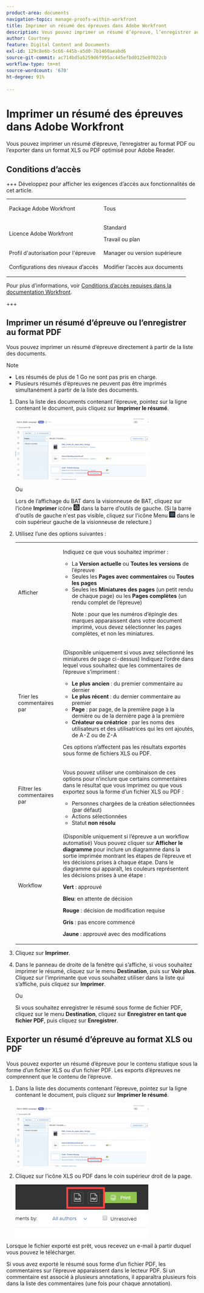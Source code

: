 ```yaml
---
product-area: documents
navigation-topic: manage-proofs-within-workfront
title: Imprimer un résumé des épreuves dans Adobe Workfront
description: Vous pouvez imprimer un résumé d’épreuve, l’enregistrer au format PDF ou l’exporter dans un format XLS ou PDF optimisé pour Adobe Reader.
author: Courtney
feature: Digital Content and Documents
exl-id: 129c8e6b-5c66-445b-a5d0-7b1460aeabd6
source-git-commit: ac714bd5a5259d6f995ac445efbd0125e07022cb
workflow-type: tm+mt
source-wordcount: '670'
ht-degree: 91%

---
```


# Imprimer un résumé des épreuves dans Adobe Workfront

Vous pouvez imprimer un résumé d’épreuve, l’enregistrer au format PDF ou l’exporter dans un format XLS ou PDF optimisé pour Adobe Reader.

## Conditions d’accès

+++ Développez pour afficher les exigences d’accès aux fonctionnalités de cet article.

<table style="table-layout:auto"> 
 <col> 
 <col> 
 <tbody> 
  <tr> 
   <td role="rowheader">Package Adobe Workfront</td> 
   <td> <p>Tous</p> </td> 
  </tr> 
  <tr> 
   <td role="rowheader">Licence Adobe Workfront</td> 
   <td> 
   <p>Standard</p>
   <p>Travail ou plan</p>
    </td> 
  </tr> 
  <tr> 
   <td role="rowheader">Profil d'autorisation pour l'épreuve </td> 
   <td>Manager ou version supérieure</td> 
  </tr> 
  <tr> 
   <td role="rowheader">Configurations des niveaux d’accès</td> 
   <td> <p>Modifier l’accès aux documents</p> </td> 
  </tr> 
 </tbody> 
</table>

Pour plus d’informations, voir [Conditions d’accès requises dans la documentation Workfront](/help/quicksilver/administration-and-setup/add-users/access-levels-and-object-permissions/access-level-requirements-in-documentation.md).

+++

## Imprimer un résumé d’épreuve ou l’enregistrer au format PDF

Vous pouvez imprimer un résumé d’épreuve directement à partir de la liste des documents.

>[!NOTE]
>
>* Les résumés de plus de 1 Go ne sont pas pris en charge.
>* Plusieurs résumés d’épreuves ne peuvent pas être imprimés simultanément à partir de la liste des documents.

1. Dans la liste des documents contenant l’épreuve, pointez sur la ligne contenant le document, puis cliquez sur **Imprimer le résumé**.

   ![proof_printsummary.png](assets/proof-printsummary-350x166.png)

   Ou

   Lors de l’affichage du BAT dans la visionneuse de BAT, cliquez sur l’icône **Imprimer** icône ![Imprimer](assets/print-icon-in-pv.png) dans la barre d’outils de gauche. (Si la barre d&#39;outils de gauche n&#39;est pas visible, cliquez sur l&#39;icône Menu ![icône Menu](assets/menu-icon-in-pv.png) dans le coin supérieur gauche de la visionneuse de relecture.)

1. Utilisez l’une des options suivantes :

   <table style="table-layout:auto"> 
    <col> 
    <col> 
    <tbody> 
     <tr> 
      <td role="rowheader">Afficher</td> 
      <td> <p>Indiquez ce que vous souhaitez imprimer :</p> 
       <ul> 
        <li>La <strong>Version actuelle</strong> ou <strong>Toutes les versions</strong> de l’épreuve</li> 
        <li>Seules les <strong>Pages avec commentaires</strong> ou <strong>Toutes les pages</strong></li> 
        <li>Seules les <strong>Miniatures des pages</strong> (un petit rendu de chaque page) ou les <strong>Pages complètes</strong> (un rendu complet de l’épreuve)<br></li> 
        <p>Note : pour que les numéros d’épingle des marques apparaissent dans votre document imprimé, vous devez sélectionner les pages complètes, et non les miniatures. </p> 
       </ul> </td> 
     </tr> 
     <tr> 
      <td role="rowheader">Trier les commentaires par</td> 
      <td> <p>(Disponible uniquement si vous avez sélectionné les miniatures de page ci-dessus) Indiquez l’ordre dans lequel vous souhaitez que les commentaires de l’épreuve s’impriment :</p> 
       <ul> 
        <li><strong>Le plus ancien</strong> : du premier commentaire au dernier</li> 
        <li><strong>Le plus récent</strong> : du dernier commentaire au premier</li> 
        <li><strong>Page</strong> : par page, de la première page à la dernière ou de la dernière page à la première</li> 
        <li><strong>Créateur ou créatrice</strong> : par les noms des utilisateurs et des utilisatrices qui les ont ajoutés, de A-Z ou de Z-A</li> 
       </ul> <p>Ces options n’affectent pas les résultats exportés sous forme de fichiers XLS ou PDF.</p> </td> 
     </tr> 
     <tr> 
      <td role="rowheader">Filtrer les commentaires par</td> 
      <td> <p>Vous pouvez utiliser une combinaison de ces options pour n’inclure que certains commentaires dans le résultat que vous imprimez ou que vous exportez sous la forme d’un fichier XLS ou PDF :</p> 
       <ul> 
        <li>Personnes chargées de la création sélectionnées (par défaut)</li> 
        <li>Actions sélectionnées</li> 
        <li>Statut <strong>non résolu</strong></li> 
       </ul> </td> 
     </tr> 
     <tr> 
      <td role="rowheader">Workflow</td> 
      <td> <p>(Disponible uniquement si l’épreuve a un workflow automatisé) Vous pouvez cliquer sur <strong>Afficher le diagramme</strong> pour inclure un diagramme dans la sortie imprimée montrant les étapes de l’épreuve et les décisions prises à chaque étape. Dans le diagramme qui apparaît, les couleurs représentent les décisions prises à une étape :</p> <p><strong>Vert</strong> : approuvé</p> <p><strong>Bleu</strong>: en attente de décision</p> <p><strong>Rouge</strong> : décision de modification requise</p> <p><strong>Gris</strong> : pas encore commencé</p> <p><strong>Jaune</strong> : approuvé avec des modifications</p> </td> 
     </tr> 
    </tbody> 
   </table>

1. Cliquez sur **Imprimer**.
1. Dans le panneau de droite de la fenêtre qui s’affiche, si vous souhaitez imprimer le résumé, cliquez sur le menu **Destination**, puis sur **Voir plus**. Cliquez sur l’imprimante que vous souhaitez utiliser dans la liste qui s’affiche, puis cliquez sur **Imprimer**.

   Ou

   Si vous souhaitez enregistrer le résumé sous forme de fichier PDF, cliquez sur le menu **Destination**, cliquez sur **Enregistrer en tant que fichier PDF**, puis cliquez sur **Enregistrer**.

## Exporter un résumé d’épreuve au format XLS ou PDF

Vous pouvez exporter un résumé d’épreuve pour le contenu statique sous la forme d’un fichier XLS ou d’un fichier PDF. Les exports d’épreuves ne comprennent que le contenu de l’épreuve.

1. Dans la liste des documents contenant l’épreuve, pointez sur la ligne contenant le document, puis cliquez sur **Imprimer le résumé**.

   ![proof_printsummary.png](assets/proof-printsummary-350x166.png)

1. Cliquez sur l’icône XLS ou PDF dans le coin supérieur droit de la page.

   ![Icône XLS PDF](assets/xls-pdf-icons-350x136.png)

Lorsque le fichier exporté est prêt, vous recevez un e-mail à partir duquel vous pouvez le télécharger.

Si vous avez exporté le résumé sous forme d’un fichier PDF, les commentaires sur l’épreuve apparaissent dans le lecteur PDF. Si un commentaire est associé à plusieurs annotations, il apparaîtra plusieurs fois dans la liste des commentaires (une fois pour chaque annotation).
